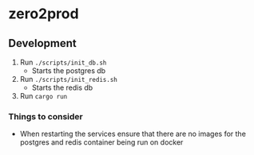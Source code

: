 # zero2prod

## Development
1. Run `./scripts/init_db.sh`
   - Starts the postgres db
2. Run `./scripts/init_redis.sh`
   - Starts the redis db
3. Run `cargo run`

### Things to consider
- When restarting the services ensure that there are no images for the postgres and redis container being run on docker
